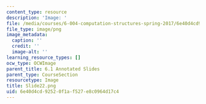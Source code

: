 ```yaml
---
content_type: resource
description: 'Image: '
file: /media/courses/6-004-computation-structures-spring-2017/6e40d4cd92520f1af527e8c0964d17c4_Slide22.png
file_type: image/png
image_metadata:
  caption: ''
  credit: ''
  image-alt: ''
learning_resource_types: []
ocw_type: OCWImage
parent_title: 6.1 Annotated Slides
parent_type: CourseSection
resourcetype: Image
title: Slide22.png
uid: 6e40d4cd-9252-0f1a-f527-e8c0964d17c4
---
```

